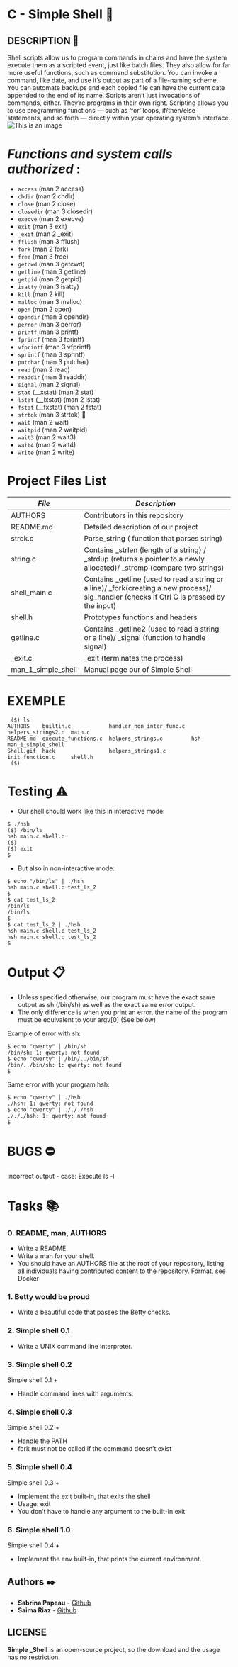 # **C - Simple Shell** :shell:

## **DESCRIPTION** :book:

Shell scripts allow us to program commands in chains and have the system execute them as a scripted event, just like batch files. They also allow for far more useful functions, such as command substitution. You can invoke a command, like date, and use it’s output as part of a file-naming scheme. You can automate backups and each copied file can have the current date appended to the end of its name. Scripts aren’t just invocations of commands, either. They’re programs in their own right. Scripting allows you to use programming functions — such as ‘for’ loops, if/then/else statements, and so forth — directly within your operating system’s interface.
![This is an image](https://zupimages.net/up/23/33/vsp9.gif)

# ***Functions and system calls authorized*** :

* ```access``` (man 2 access)
* ```chdir``` (man 2 chdir)
* ```close``` (man 2 close)
* ```closedir``` (man 3 closedir)
* ```execve``` (man 2 execve) 
* ```exit``` (man 3 exit)
* ```_exit``` (man 2 _exit)
* ```fflush``` (man 3 fflush)
* ```fork``` (man 2 fork)
* ```free``` (man 3 free)
* ```getcwd``` (man 3 getcwd)
* ```getline``` (man 3 getline)
* ```getpid``` (man 2 getpid)
* ```isatty``` (man 3 isatty)
* ```kill``` (man 2 kill)
* ```malloc``` (man 3 malloc) 
* ```open``` (man 2 open)
* ```opendir``` (man 3 opendir)
* ```perror``` (man 3 perror)
* ```printf``` (man 3 printf) 
* ```fprintf``` (man 3 fprintf) 
* ```vfprintf``` (man 3 vfprintf)
* ```sprintf``` (man 3 sprintf)
* ```putchar``` (man 3 putchar)
* ```read``` (man 2 read) 
* ```readdir``` (man 3 readdir)
* ```signal``` (man 2 signal)
* ```stat``` (__xstat) (man 2 stat)
* ```lstat``` (__lxstat) (man 2 lstat)
* ```fstat``` (__fxstat) (man 2 fstat) 
* ```strtok``` (man 3 strtok) :bricks:
* ```wait``` (man 2 wait)
* ```waitpid``` (man 2 waitpid)
* ```wait3``` (man 2 wait3)
* ```wait4``` (man 2 wait4)
* ```write``` (man 2 write) 

# **Project Files List**

|***File***|***Description***|
|---|---|
|AUTHORS|Contributors in this repository|
|README.md|Detailed description of our project|
|strok.c| Parse_string ( function that parses string)|
|string.c|Contains _strlen (length of a string)  / _strdup (returns a pointer to a newly allocated)/ _strcmp (compare two strings)|
|shell_main.c|Contains _getline  (used to read a string or a line)/ _fork(creating a new process)/ sig_handler (checks if Ctrl C is pressed by the input)|
|shell.h|Prototypes functions and headers|
|getline.c|Contains _getline2 (used to read a string or a line)/ _signal (function to handle signal)|
|_exit.c| _exit (terminates the process)|
|man_1_simple_shell|Manual page our of Simple Shell|


# **EXEMPLE**

```
 ($) ls
AUTHORS    builtin.c            handler_non_inter_func.c  helpers_strings2.c  main.c
README.md  execute_functions.c  helpers_strings.c         hsh                 man_1_simple_shell
Shell.gif  hack                 helpers_strings1.c        init_function.c     shell.h
 ($)
```

# **Testing** :warning:

* Our shell should work like this in interactive mode:

```
$ ./hsh
($) /bin/ls
hsh main.c shell.c
($)
($) exit
$
```

* But also in non-interactive mode:

```
$ echo "/bin/ls" | ./hsh
hsh main.c shell.c test_ls_2
$
$ cat test_ls_2
/bin/ls
/bin/ls
$
$ cat test_ls_2 | ./hsh
hsh main.c shell.c test_ls_2
hsh main.c shell.c test_ls_2
$
```

# **Output** :clipboard:

* Unless specified otherwise, our program must have the exact same output as sh (/bin/sh) as well as the exact same error output.
* The only difference is when you print an error, the name of the program must be equivalent to your argv[0] (See below)

Example of error with sh:

```
$ echo "qwerty" | /bin/sh
/bin/sh: 1: qwerty: not found
$ echo "qwerty" | /bin/../bin/sh
/bin/../bin/sh: 1: qwerty: not found
$
```

Same error with your program hsh:

```
$ echo "qwerty" | ./hsh
./hsh: 1: qwerty: not found
$ echo "qwerty" | ./././hsh
./././hsh: 1: qwerty: not found
$
```

# **BUGS** :no_entry:

Incorrect output - case: Execute ls -l

# **Tasks** :books:

### **0. README, man, AUTHORS**

* Write a README
* Write a man for your shell.
* You should have an AUTHORS file at the root of your repository, listing all individuals having contributed content to the repository. Format, see Docker

### **1. Betty would be proud**

* Write a beautiful code that passes the Betty checks.

### **2. Simple shell 0.1**

* Write a UNIX command line interpreter.

### **3. Simple shell 0.2**

Simple shell 0.1 +

* Handle command lines with arguments.

### **4. Simple shell 0.3**

Simple shell 0.2 +

* Handle the PATH
* fork must not be called if the command doesn’t exist

### **5. Simple shell 0.4**

Simple shell 0.3 +

* Implement the exit built-in, that exits the shell
* Usage: exit
* You don’t have to handle any argument to the built-in exit

### **6. Simple shell 1.0**

Simple shell 0.4 +

* Implement the env built-in, that prints the current environment.

## **Authors** :black_nib:
 
* **Sabrina Papeau** - [Github](https://github.com/Holbiwan)
* **Saima Riaz** - [Github](https://github.com/saima-riaz)

## **LICENSE**

**Simple _Shell** is an open-source project, so the download and the usage has no restriction.

